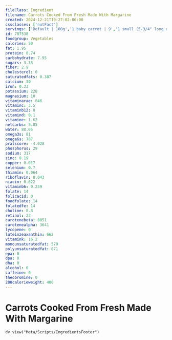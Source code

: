 ```yaml
---
fileClass: Ingredient
filename: Carrots Cooked From Fresh Made With Margarine
created: 2024-12-21T19:27:02-06:00
cssclasses: ['nutFact']
servings: ['Default | 100g','1 baby carrot | 9','1 small (5-3/4" long or less) | 48','1 medium (6" to 7" long) | 58','1 large (7-1/4" to 8-1/2" long) | 68','1 slice | 3','1 cup, nfs | 161','1 cup, sliced | 161','1 cup, mashed | 233','1 cup, baby carrots | 154']
id: 787538
foodgroup: Vegetables
calories: 50
fat: 1.95
protein: 0.74
carbohydrate: 7.95
sugars: 3.33
fiber: 2.9
cholesterol: 0
saturatedfats: 0.387
calcium: 30
iron: 0.33
potassium: 228
magnesium: 10
vitaminarae: 846
vitaminc: 3.5
vitaminb12: 0
vitamind: 0.1
vitamine: 1.62
netcarbs: 5.05
water: 88.05
omega3s: 81
omega6s: 787
pralscore: -4.028
phosphorus: 29
sodium: 317
zinc: 0.19
copper: 0.017
selenium: 0.7
thiamin: 0.064
riboflavin: 0.043
niacin: 0.622
vitaminb6: 0.259
folate: 14
folicacid: 0
foodfolate: 14
folatedfe: 14
choline: 8.8
retinol: 23
carotenebeta: 8051
carotenealpha: 3641
lycopene: 0
luteinzeaxanthin: 662
vitamink: 16.2
monounsaturatedfat: 579
polyunsaturatedfat: 871
epa: 0
dpa: 0
dha: 0
alcohol: 0
caffeine: 0
theobromine: 0
200calorieweight: 400
---
```


# Carrots Cooked From Fresh Made With Margarine

```dataviewjs
dv.view("Meta/Scripts/IngredientsFooter")
```